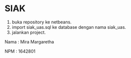# SIAK

1. buka repository ke netbeans.
2. import siak_uas.sql ke database dengan nama siak_uas.
3. jalankan project.

Nama : Mira Margaretha

NPM : 1642801
